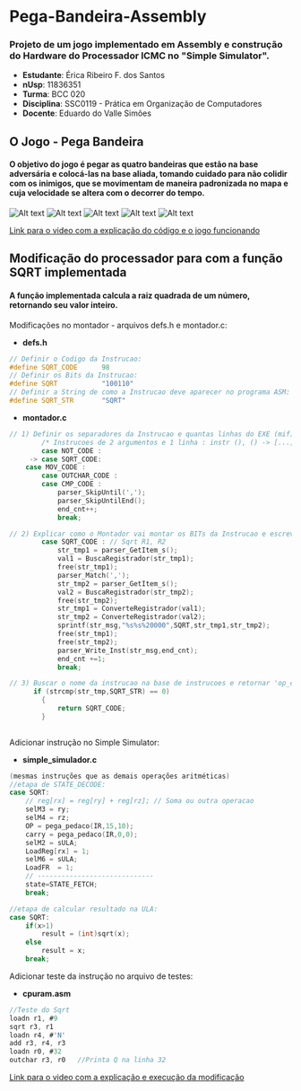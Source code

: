 # Pega-Bandeira-Assembly
### Projeto de um jogo implementado em Assembly e construção do Hardware do Processador ICMC no "Simple Simulator".

* __Estudante__: Érica Ribeiro F. dos Santos 
* __nUsp__: 11836351
* __Turma__: BCC 020
* __Disciplina__:  SSC0119 - Prática em Organização de Computadores
* __Docente__: Eduardo do Valle Simões

## O Jogo - Pega Bandeira
#### O objetivo do jogo é pegar as quatro bandeiras que estão na base adversária e colocá-las na base aliada, tomando cuidado para não colidir com os inimigos, que se movimentam de maneira padronizada no mapa e cuja velocidade se altera com o decorrer do tempo. 
![Alt text](https://github.com/ericarfs/Pega-Bandeira-Assembly/blob/main/imagem_jogo1.PNG?raw=true  "Tela inicial do jogo")
![Alt text](https://github.com/ericarfs/Pega-Bandeira-Assembly/blob/main/imagem_jogo2.PNG?raw=true  "Mapa do jogo")
![Alt text](https://github.com/ericarfs/Pega-Bandeira-Assembly/blob/main/imagem_jogo3.PNG?raw=true  "Tela de derrota")
![Alt text](https://github.com/ericarfs/Pega-Bandeira-Assembly/blob/main/imagem_jogo5.PNG?raw=true  "Bandeiras na base")
![Alt text](https://github.com/ericarfs/Pega-Bandeira-Assembly/blob/main/imagem_jogo4.PNG?raw=true  "Tela de vitória")

[Link para o video com a explicação do código e o jogo funcionando](https://youtu.be/OfeNMsFKUBw)


## Modificação do processador para com a função SQRT implementada


#### A função implementada calcula a raiz quadrada de um número, retornando seu valor inteiro.

Modificações no montador - arquivos defs.h e montador.c:

* __defs.h__

```c
// Definir o Codigo da Instrucao: 
#define SQRT_CODE      98
// Definir os Bits da Instrucao: 
#define SQRT           "100110"
// Definir a String de como a Instrucao deve aparecer no programa ASM:
#define SQRT_STR       "SQRT"
```

* __montador.c__
```c
// 1) Definir os separadores da Instrucao e quantas linhas do EXE (mif) ela necessita:
        /* Instrucoes de 2 argumentos e 1 linha : instr (), () -> [...] */
        case NOT_CODE :	
     -> case SQRT_CODE:
	case MOV_CODE :
        case OUTCHAR_CODE :
        case CMP_CODE :
            parser_SkipUntil(','); 
            parser_SkipUntilEnd(); 
            end_cnt++; 
            break;

// 2) Explicar como o Montador vai montar os BITs da Instrucao e escrever no arquivo:
        case SQRT_CODE : // Sqrt R1, R2
            str_tmp1 = parser_GetItem_s();
            val1 = BuscaRegistrador(str_tmp1);
            free(str_tmp1);
            parser_Match(',');
            str_tmp2 = parser_GetItem_s();
            val2 = BuscaRegistrador(str_tmp2);
            free(str_tmp2);
            str_tmp1 = ConverteRegistrador(val1);
            str_tmp2 = ConverteRegistrador(val2);
            sprintf(str_msg,"%s%s%20000",SQRT,str_tmp1,str_tmp2);
            free(str_tmp1);
            free(str_tmp2);
            parser_Write_Inst(str_msg,end_cnt);
            end_cnt +=1;
            break;

// 3) Buscar o nome da instrucao na base de instrucoes e retornar 'op_code interno' da instrucao:
      if (strcmp(str_tmp,SQRT_STR) == 0)
        {
            return SQRT_CODE;
        }
    
```

Adicionar instrução no Simple Simulator:

* __simple_simulador.c__

```c
(mesmas instruções que as demais operações aritméticas)
//etapa de STATE_DECODE:
case SQRT:
    // reg[rx] = reg[ry] + reg[rz]; // Soma ou outra operacao
    selM3 = ry;
    selM4 = rz;
    OP = pega_pedaco(IR,15,10);
    carry = pega_pedaco(IR,0,0);
    selM2 = sULA;
    LoadReg[rx] = 1;
    selM6 = sULA;
    LoadFR  = 1;
    // -----------------------------
    state=STATE_FETCH;
    break;

//etapa de calcular resultado na ULA:
case SQRT:
    if(x>1)
        result = (int)sqrt(x);
    else
        result = x;
    break;	
```

Adicionar teste da instrução no arquivo de testes:

* __cpuram.asm__

```c
//Teste do Sqrt
loadn r1, #9
sqrt r3, r1
loadn r4, #'N'
add r3, r4, r3
loadn r0, #32
outchar r3, r0	 //Printa Q na linha 32
```

[Link para o video com a explicação e execução da modificação](https://youtu.be/OfeNMsFKUBw?t=596)
